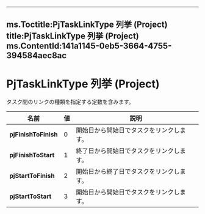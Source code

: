 

---
ms.Toctitle:PjTaskLinkType 列挙 (Project)
title:PjTaskLinkType 列挙 (Project)
ms.ContentId:141a1145-0eb5-3664-4755-394584aec8ac
---
# PjTaskLinkType 列挙 (Project)




タスク間のリンクの種類を指定する定数を含みます。

|**名前**|**値**|**説明**|
|---|---|---|
|**pjFinishToFinish**|0|開始日から開始日でタスクをリンクします。|
|**pjFinishToStart**|1|終了日から開始日でタスクをリンクします。|
|**pjStartToFinish**|2|開始日から終了日でタスクをリンクします。|
|**pjStartToStart**|3|開始日から開始日でタスクをリンクします。|




